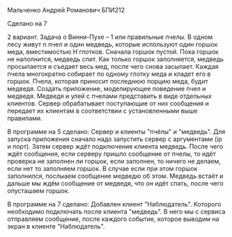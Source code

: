 Мальченко Андрей Романович БПИ212

Сделано на 7

2 вариант. Задача о Винни-Пухе – 1 или правильные пчелы. В одном
лесу живут n пчел и один медведь, которые используют один горшок меда, вместимостью Н глотков. Сначала горшок пустой. Пока
горшок не наполнится, медведь спит. Как только горшок заполняется, медведь просыпается и съедает весь мед, после чего снова
засыпает. Каждая пчела многократно собирает по одному глотку
меда и кладет его в горшок. Пчела, которая приносит последнюю
порцию меда, будит медведя. Создать приложение, моделирующее поведение пчел и медведя. Медведя и улей с пчелами
представить в виде отдельных клиентов. Сервер обрабатывает
поступающие от них сообщения и передает их клиентам в соответствии с установленными выше правилами.

В программе на 5 сделано:
Сервер и клиенты "пчёлы" и "медведь". Для запуска приложения сначало надо запустить сервер с аргументами (ip и порт). Затем сервер ждёт подключения клиента медведь. После чего ждёт сообщения, если серверу
пришло сообщение от пчелы, то идёт проверка не заполнен ли горшок, если заполнен, то ничего не делаем, если нет то заполняем горшок. В случае если при этом горшок заполнился, послыаем сообщение медведю об
этом. Медведь встаёт и дальше мы ждём сообщение от медведя, что он идёт спать, после чего опусташаем горшок.

В программе на 7 сделано:
Добавлен клиент "Наблюдатель". Которого необходимо подключать после клиента "медведь". В него мы с сервиса отправляем сообщение, после каждого событие, которое выводим на экран в клиенте "Наблюдатель".


